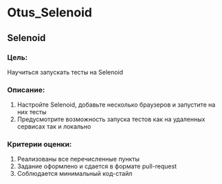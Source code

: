 # Otus_Selenoid
## Selenoid

### Цель:

Научиться запускать тесты на Selenoid

### Описание:

1. Настройте Selenoid, добавьте несколько браузеров и запустите на них тесты
2. Предусмотрите возможность запуска тестов как на удаленных сервисах так и локально

### Критерии оценки:

1. Реализованы все перечисленные пункты
2. Задание оформлено и сдается в формате pull-request
3. Соблюдается минимальный код-стайл
